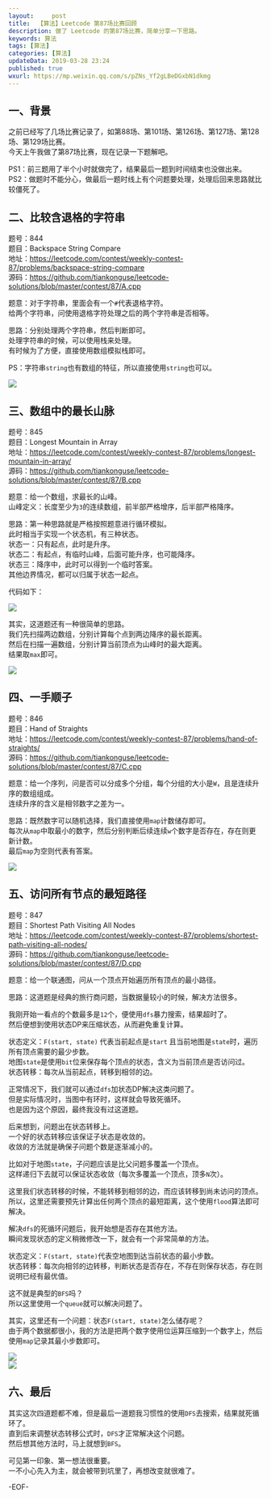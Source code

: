 ```yaml
---   
layout:     post  
title:  【算法】Leetcode 第87场比赛回顾  
description: 做了 Leetcode 的第87场比赛，简单分享一下思路。    
keywords: 算法  
tags: [算法]    
categories: [算法]  
updateData: 2019-03-28 23:24   
published: true 
wxurl: https://mp.weixin.qq.com/s/pZNs_Yf2gLBeDGxbN1dkmg  
---  
```



## 一、背景  


之前已经写了几场比赛记录了，如第88场、第101场、第126场、第127场、第128场、第129场比赛。  
今天上午我做了第87场比赛，现在记录一下题解吧。  


PS1：前三题用了半个小时就做完了，结果最后一题到时间结束也没做出来。  
PS2：做题时不能分心，做最后一题时线上有个问题要处理，处理后回来思路就比较僵死了。  


## 二、比较含退格的字符串  


题号：844  
题目：Backspace String Compare  
地址：https://leetcode.com/contest/weekly-contest-87/problems/backspace-string-compare  
源码：https://github.com/tiankonguse/leetcode-solutions/blob/master/contest/87/A.cpp  


题意：对于字符串，里面会有一个`#`代表退格字符。  
给两个字符串，问使用退格字符处理之后的两个字符串是否相等。  


思路：分别处理两个字符串，然后判断即可。  
处理字符串的时候，可以使用栈来处理。  
有时候为了方便，直接使用数组模拟栈即可。  

PS：字符串`string`也有数组的特征，所以直接使用`string`也可以。  


![](//res2019.tiankonguse.com/images/2019/03/leetcode-87-001.png)  


## 三、数组中的最长山脉  


题号：845  
题目：Longest Mountain in Array  
地址：https://leetcode.com/contest/weekly-contest-87/problems/longest-mountain-in-array/  
源码：https://github.com/tiankonguse/leetcode-solutions/blob/master/contest/87/B.cpp  


题意：给一个数组，求最长的山峰。  
山峰定义：长度至少为`3`的连续数组，前半部严格增序，后半部严格降序。  


思路：第一种思路就是严格按照题意进行循环模拟。  
此时相当于实现一个状态机，有三种状态。  
状态一：只有起点，此时是升序。  
状态二：有起点，有临时山峰，后面可能升序，也可能降序。  
状态三：降序中，此时可以得到一个临时答案。  
其他边界情况，都可以归属于状态一起点。  


代码如下：  

![](//res2019.tiankonguse.com/images/2019/03/leetcode-87-002.png)  


其实，这道题还有一种很简单的思路。  
我们先扫描两边数组，分别计算每个点到两边降序的最长距离。  
然后在扫描一遍数组，分别计算当前顶点为山峰时的最大距离。  
结果取`max`即可。  


![](//res2019.tiankonguse.com/images/2019/03/leetcode-87-006.png)  


## 四、一手顺子  


题号：846  
题目：Hand of Straights  
地址：https://leetcode.com/contest/weekly-contest-87/problems/hand-of-straights/  
源码：https://github.com/tiankonguse/leetcode-solutions/blob/master/contest/87/C.cpp  


题意：给一个序列，问是否可以分成多个分组，每个分组的大小是`W`，且是连续升序的数组组成。  
连续升序的含义是相邻数字之差为一。  


思路：既然数字可以随机选择，我们直接使用`map`计数储存即可。  
每次从`map`中取最小的数字，然后分别判断后续连续`w`个数字是否存在，存在则更新计数。  
最后`map`为空则代表有答案。  


![](//res2019.tiankonguse.com/images/2019/03/leetcode-87-003.png)  


## 五、访问所有节点的最短路径  


题号：847  
题目：Shortest Path Visiting All Nodes  
地址：https://leetcode.com/contest/weekly-contest-87/problems/shortest-path-visiting-all-nodes/  
源码：https://github.com/tiankonguse/leetcode-solutions/blob/master/contest/87/D.cpp  


题意：给一个联通图，问从一个顶点开始遍历所有顶点的最小路径。  


思路：这道题是经典的旅行商问题，当数据量较小的时候，解决方法很多。  


我刚开始一看点的个数最多是`12`个，便使用`dfs`暴力搜索，结果超时了。  
然后便想到使用状态DP来压缩状态，从而避免重复计算。  


状态定义：`F(start, state)` 代表当前起点是`start` 且当前地图是`state`时，遍历所有顶点需要的最少步数。  
地图`state`是使用`bit`位来保存每个顶点的状态，含义为当前顶点是否访问过。  
状态转移：每次从当前起点，转移到相邻的边。  


正常情况下，我们就可以通过`dfs`加状态DP解决这类问题了。  
但是实际情况时，当图中有环时，这样就会导致死循环。  
也是因为这个原因，最终我没有过这道题。  


后来想到，问题出在状态转移上。  
一个好的状态转移应该保证子状态是收敛的。  
收敛的方法就是确保子问题个数是逐渐减小的。  


比如对于地图`state`，子问题应该是比父问题多覆盖一个顶点。  
这样递归下去就可以保证状态收敛（每次多覆盖一个顶点，顶多`N`次）。  


这里我们状态转移的时候，不能转移到相邻的边，而应该转移到尚未访问的顶点。  
所以，这里还需要预先计算出任何两个顶点的最短距离，这个使用`flood`算法即可解决。  


解决`dfs`的死循环问题后，我开始想是否存在其他方法。  
瞬间发现状态的定义稍微修改一下，就会有一个非常简单的方法。  


状态定义：`F(start, state)`代表空地图到达当前状态的最小步数。  
状态转移：每次向相邻的边转移，判断状态是否存在，不存在则保存状态，存在则说明已经有最优值。  


这不就是典型的`BFS`吗？  
所以这里使用一个`queue`就可以解决问题了。  


其实，这里还有一个问题：状态`F(start, state)`怎么储存呢？  
由于两个数据都很小，我的方法是把两个数字使用位运算压缩到一个数字上，然后使用`map`记录其最小步数即可。  


![](//res2019.tiankonguse.com/images/2019/03/leetcode-87-004.png)  
![](//res2019.tiankonguse.com/images/2019/03/leetcode-87-005.png)  


## 六、最后  


其实这次四道题都不难，但是最后一道题我习惯性的使用`DFS`去搜索，结果就死循环了。  
直到后来调整状态转移公式时，`DFS`才正常解决这个问题。  
然后想其他方法时，马上就想到`BFS`。  


可见第一印象、第一想法很重要。  
一不小心先入为主，就会被带到坑里了，再想改变就很难了。  


-EOF-  


